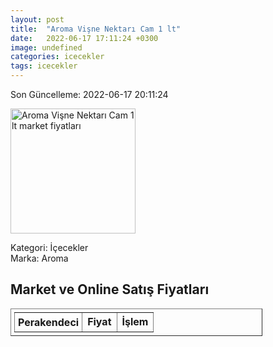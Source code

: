 ```yaml
---
layout: post
title:  "Aroma Vişne Nektarı Cam 1 lt"
date:   2022-06-17 17:11:24 +0300
image: undefined
categories: icecekler
tags: icecekler
---
```


Son Güncelleme: 2022-06-17 20:11:24

<img src="undefined" width="200" alt="Aroma Vişne Nektarı Cam 1 lt market fiyatları" />

Kategori: İçecekler
<br />
Marka: Aroma

<h2>Market ve Online Satış Fiyatları</h2>

<table border="1" style="padding: 5px;width:80%;">
  <tr>
    <td style="padding: 5px;"><strong>Perakendeci</strong></td>
    <td><strong>Fiyat</strong></td>
    <td><strong>İşlem</strong></td>
  </tr>
  
</table>
